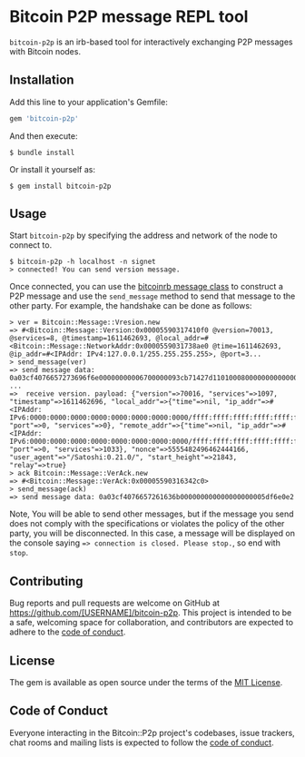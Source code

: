 # Bitcoin P2P message REPL tool

`bitcoin-p2p` is an irb-based tool for interactively exchanging P2P messages with Bitcoin nodes.

## Installation

Add this line to your application's Gemfile:

```ruby
gem 'bitcoin-p2p'
```

And then execute:

    $ bundle install

Or install it yourself as:

    $ gem install bitcoin-p2p

## Usage

Start `bitcoin-p2p` by specifying the address and network of the node to connect to.

    $ bitcoin-p2p -h localhost -n signet
    > connected! You can send version message.

Once connected, you can use the [bitcoinrb message class](https://github.com/chaintope/bitcoinrb/wiki/P2P-Message) 
to construct a P2P message and use the `send_message` method to send that message to the other party.
For example, the handshake can be done as follows:

    > ver = Bitcoin::Message::Vresion.new
    => #<Bitcoin::Message::Version:0x00005590317410f0 @version=70013, @services=8, @timestamp=1611462693, @local_addr=#<Bitcoin::Message::NetworkAddr:0x0000559031738ae0 @time=1611462693, @ip_addr=#<IPAddr: IPv4:127.0.0.1/255.255.255.255>, @port=3...
    > send_message(ver)
    => send message data: 0a03cf4076657273696f6e00000000006700000093cb71427d110100080000000000000025f80c6000000000080000000000000000000000000000000000ffff7f00000195bd080000000000000000000000000000000000ffff7f00000195bd519f0f6807576b1c112f626974636f696e72623a302e362e302f0000000000
    ...
    =>  receive version. payload: {"version"=>70016, "services"=>1097, "timestamp"=>1611462696, "local_addr"=>{"time"=>nil, "ip_addr"=>#<IPAddr: IPv6:0000:0000:0000:0000:0000:0000:0000:0000/ffff:ffff:ffff:ffff:ffff:ffff:ffff:ffff>, "port"=>0, "services"=>0}, "remote_addr"=>{"time"=>nil, "ip_addr"=>#<IPAddr: IPv6:0000:0000:0000:0000:0000:0000:0000:0000/ffff:ffff:ffff:ffff:ffff:ffff:ffff:ffff>, "port"=>0, "services"=>1033}, "nonce"=>5555482496462444166, "user_agent"=>"/Satoshi:0.21.0/", "start_height"=>21843, "relay"=>true}
    > ack Bitcoin::Message::VerAck.new
    => #<Bitcoin::Message::VerAck:0x00005590316342c0> 
    > send_message(ack)
    => send message data: 0a03cf4076657261636b000000000000000000005df6e0e2

Note, You will be able to send other messages, but if the message you send does not comply with the specifications or 
violates the policy of the other party, you will be disconnected. 
In this case, a message will be displayed on the console saying `=> connection is closed. Please stop.`, so end with `stop`.

## Contributing

Bug reports and pull requests are welcome on GitHub at https://github.com/[USERNAME]/bitcoin-p2p. This project is intended to be a safe, welcoming space for collaboration, and contributors are expected to adhere to the [code of conduct](https://github.com/[USERNAME]/bitcoin-p2p/blob/master/CODE_OF_CONDUCT.md).

## License

The gem is available as open source under the terms of the [MIT License](https://opensource.org/licenses/MIT).

## Code of Conduct

Everyone interacting in the Bitcoin::P2p project's codebases, issue trackers, chat rooms and mailing lists is expected to follow the [code of conduct](https://github.com/[USERNAME]/bitcoin-p2p/blob/master/CODE_OF_CONDUCT.md).
